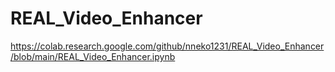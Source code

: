 # REAL_Video_Enhancer
https://colab.research.google.com/github/nneko1231/REAL_Video_Enhancer/blob/main/REAL_Video_Enhancer.ipynb
